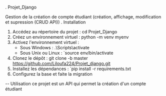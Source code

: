 . Projet_Django

Gestion de la création de compte étudiant 
(création, affichage, modification et supression (CRUD API))
. Installation


1. Accédez au répertoire du projet : cd Projet_Django 
2. Créez un environnement virtuel : python -m venv myenv 
3. Activez l'environnement virtuel :
   - Sous Windows : .\Scripts\activate
   - Sous Unix ou Linux : `source env/bin/activate
4. Clonez le dépôt : git clone -b master https://github.com/Liloufa224/Projet_django.git
5. Installez les dépendances : `pip install -r requirements.txt
6. Configurez la base et faite la migration

-- Utilisation
   ce projet est un API qui permet la création d'un compte étudiant
 


